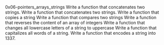 0x06-pointers_arrays_strings
Write a function that concatenates two strings.
Write a function that concatenates two strings.
Write a function that copies a string
Write a function that compares two strings
Write a function that reverses the content of an array of integers
Write a function that changes all lowercase letters of a string to uppercase
Write a function that capitalizes all words of a string.
Write a function that encodes a string into 1337.
